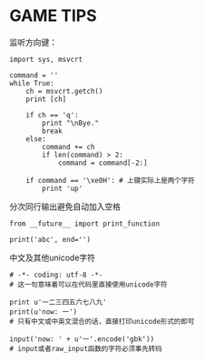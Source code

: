 GAME TIPS
===================

监听方向键：

    import sys, msvcrt

    command = ''
    while True:
        ch = msvcrt.getch()
        print [ch]

        if ch == 'q':
            print "\nBye."
            break
        else:
            command += ch
            if len(command) > 2:
                command = command[-2:]

        if command == '\xe0H': # 上键实际上是两个字符
            print 'up'

分次同行输出避免自动加入空格

    from __future__ import print_function

    print('abc', end='')

中文及其他unicode字符

    # -*- coding: utf-8 -*-
    # 这一句意味着可以在代码里直接使用unicode字符

    print u'一二三四五六七八九'
    print(u'now: 一')
    # 只有中文或中英文混合的话，直接打印unicode形式的即可

    input('now: ' + u'一'.encode('gbk'))
    # input或者raw_input函数的字符必须事先转码



